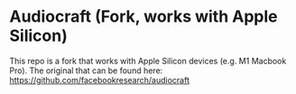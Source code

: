# Audiocraft (Fork, works with Apple Silicon)

This repo is a fork that works with Apple Silicon devices (e.g. M1 Macbook Pro). The original that can be found here: https://github.com/facebookresearch/audiocraft